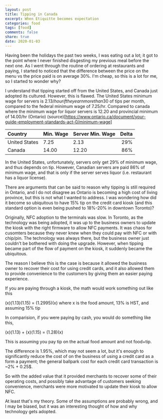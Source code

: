 ```yaml
---
layout: post
title: Tipping in Canada
excerpt: When Etiquitte becomes expectation
categories: food
tags: [food]
comments: false
share: true
date: 2020-01-03
---
```


Having been the holidays the past two weeks, I was eating out a lot; it got to the point where I never finished disgesting my previous meal before the next one. As I went through the routine of ordering at restaurants and paying, I started to noticed that the difference between the price on the menu vs the price paid is on average 30%. I'm cheap, so this is a lot for me, so I started to wonder why?

I understand that tipping started off from the United States, and Canada just adopted its cultured. However, this is flawed. The United States minimum wage for servers is $2.13/hour if they earn more than 30$ of tips per month, compared to the federal minimum wage of 7.25/hr. Compared to canada where the minimum wage for liquor servers is 12.20 and provincial minimum of 14.00/hr (Ontario) (source)[https://www.ontario.ca/document/your-guide-employment-standards-act-0/minimum-wage] 

| Country | Min. Wage | Server Min. Wage | Delta|
|:--------| ----------| -----------------| ----:|
| United States | 7.25 | 2.13 | 29% |
| Canada | 14.00 | 12.20| 86% |

In the United States, unfortunately, servers only get 29% of minimum wage, and thus depends on tip. However, Canadian servers are paid 86% of minimum wage, and that is only if the server serves liquor (i.e. restaurant has a liquor license).

There are arguments that can be said to reason why tipping is still required in Ontario, and I do not disagree as Ontario is becoming a high cost of living province, but this is not what I wanted to address. I was wondering how did it become so ubiquitous to have 15% tip on the credit card kiosk (and this standard option is even being pushed to 18%-20% in downtown Toronto)?

Originally, NFC adoption to the terminals was slow. In Toronto, as the technology was being adopted, it was up to the business owners to update the kiosk with the right firmware to allow NFC payments. It was chaos for cusomters because they never knew when they could pay with NFC or with chip/pin. The technology was always there, but the business owner just couldn't be bothered with doing the upgrade. However, when tipping became part of the flow of payment on the kiosk, it suddenly became the ubiquitous.

The reason I believe this is the case is because it allowed the business owner to recover their cost for using credit cards, and it also allowed them to provide convenience to the customers by giving them an easier paying experience. 

If you are paying through a kiosk, the math would work something out like this

(x)(1.13)(1.15) = (1.2995)(x)
where x is the food amount, 13% is HST, and assuming 15% tip

In comparision, if you were paying by cash, you would do something like this,

(x)(1.13) + (x)(1.15) = (1.28)(x)

This is assuming you pay tip on the actual food amount and not food+tip.

The difference is 1.95%, which may not seem a lot, but it's enough to significantly reduce the cost of on the business of using a credit card as a form a payment; the general ballpark cost for each credit card transaction is \~2% + 0.25$.

So with the added value that it provided merchants to recover some of their operating costs, and possibly take advantage of customers seeking convenience, merchants were more motivated to update their kiosk to allow NFC. 

At least that's my theory. Some of the assumptions are probably wrong, and I may be biased, but it was an interesting thought of how and why technology gets adopted. 